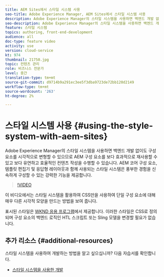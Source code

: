 ```yaml
---
title: AEM Sites에서 스타일 시스템 사용
seo-title: Adobe Experience Manager, AEM Sites에서 스타일 시스템 사용
description: Adobe Experience Manager의 스타일 시스템을 사용하면 백엔드 개발 없이도 구성 요소를 시각적으로 변형할 수 있으므로 AEM 구성 요소를 보다 효과적으로 재사용할 수 있고 보다 유연하고 효율적인 컨텐츠 작성을 수행할 수 있습니다. AEM 코어 구성 요소, 템플릿 편집기 및 응답형 레이아웃과 함께 사용되는 스타일 시스템은 풍부한 경험을 신속하게 구성할 수 있는 강력한 기능을 제공합니다.
seo-description: Adobe Experience Manager의 스타일 시스템을 사용하면 백엔드 개발 없이도 구성 요소를 시각적으로 변형할 수 있으므로 AEM 구성 요소를 보다 효과적으로 재사용할 수 있고 보다 유연하고 효율적인 컨텐츠 작성을 수행할 수 있습니다. AEM 코어 구성 요소, 템플릿 편집기 및 응답형 레이아웃과 함께 사용되는 스타일 시스템은 풍부한 경험을 신속하게 구성할 수 있는 강력한 기능을 제공합니다.
feature: 스타일 시스템
topics: authoring, front-end-development
audience: all
doc-type: feature video
activity: use
version: cloud-service
kt: 974
thumbnail: 21750.jpg
topic: 컨텐츠 관리
role: 비즈니스 전문가
level: 중간
translation-type: tm+mt
source-git-commit: d9714b9a291ec3ee5f3dba9723de72bb120d2149
workflow-type: tm+mt
source-wordcount: '263'
ht-degree: 2%

---
```



# 스타일 시스템 사용 {#using-the-style-system-with-aem-sites}

Adobe Experience Manager의 스타일 시스템을 사용하면 백엔드 개발 없이도 구성 요소를 시각적으로 변형할 수 있으므로 AEM 구성 요소를 보다 효과적으로 재사용할 수 있고 보다 유연하고 효율적인 컨텐츠 작성을 수행할 수 있습니다. AEM 코어 구성 요소, 템플릿 편집기 및 응답형 레이아웃과 함께 사용되는 스타일 시스템은 풍부한 경험을 신속하게 구성할 수 있는 강력한 기능을 제공합니다.

>[!VIDEO](https://video.tv.adobe.com/v/21750/?quality=12&learn=on)

이 비디오에서는 스타일 시스템을 활용하여 CSS만을 사용하여 단일 구성 요소에 대해 매우 다른 시각적 모양을 만드는 방법을 보여 줍니다.

표시된 스타일은 [WKND 응용 프로그램](https://github.com/adobe/aem-guides-wknd)에서 제공합니다. 이러한 스타일은 CSS로 정의되며 구성 요소의 백엔드 로직인 HTL 스크립트 또는 Sling 모델을 변경할 필요가 없습니다.

## 추가 리소스 {#additional-resources}

스타일 시스템을 사용하여 개발하는 방법을 알고 싶으십니까? 다음 자습서를 확인합니다.

* [스타일 시스템을 사용한 개발](https://experienceleague.adobe.com/docs/experience-manager-learn/getting-started-wknd-tutorial-develop/style-system.html)
